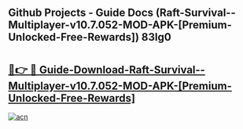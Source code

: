 ## Github Projects - Guide Docs (Raft-Survival--Multiplayer-v10.7.052-MOD-APK-[Premium-Unlocked-Free-Rewards]) 83lg0

# <h2><a href="https://apkcomod.com?title=Raft-Survival--Multiplayer-v10.7.052-MOD-APK-[Premium-Unlocked-Free-Rewards]">🔗👉 🔴 Guide-Download-Raft-Survival--Multiplayer-v10.7.052-MOD-APK-[Premium-Unlocked-Free-Rewards] </a></h2>

[![acn](https://github.com/user-attachments/assets/0f9c940e-d8b0-45ae-aac7-cd30a18b3e1c)](https://apkcomod.com?title=Raft-Survival--Multiplayer-v10.7.052-MOD-APK-[Premium-Unlocked-Free-Rewards])
